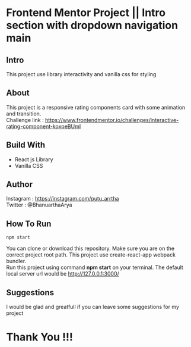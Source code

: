 # Frontend Mentor Project || Intro section with dropdown navigation main

## Intro

This project use library interactivity and vanilla css for styling

## About

This project is a responsive rating components card with some animation and transition.  
Challenge link : https://www.frontendmentor.io/challenges/interactive-rating-component-koxpeBUmI

## Build With

- React js Library
- Vanilla CSS

## Author

Instagram : https://instagram.com/putu_arrtha  
Twitter : @BhanuarthaArya

## How To Run
```
npm start
```
You can clone or download this repository. Make sure you are on the correct project root path. This project use create-react-app webpack bundler.  
Run this project using command **npm start** on your terminal. The default local server url would be http://127.0.0.1:3000/

## Suggestions

I would be glad and greatfull if you can leave some suggestions for my project

# Thank You !!!

